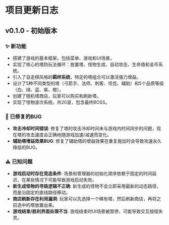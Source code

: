 # 项目更新日志

## v0.1.0 - 初始版本

### ✨ 新功能
- 搭建了游戏的基本框架，包括菜单、游戏和UI场景。
- 实现了核心的塔防玩法循环：放置塔、怪物生成、自动攻击、生命值和金币系统。
- 引入了自走棋风格的**羁绊系统**，特定的塔组合可以激活强力增益。
- 设计了5种不同类型的塔（弓箭手、法师、刺客、坦克、辅助）和5个品质等级（白、绿、蓝、紫、橙）。
- 创建了随机塔商店，玩家可以购买和刷新塔。
- 实现了怪物波次系统，共20波，包含最终BOSS。

### 🐛 已修复的BUG
- **攻击冷却时间错误**: 修复了塔的攻击冷却时间未与游戏内时间同步的问题，现在塔的攻击速度会正确地随游戏加速/减速而变化。
- **辅助塔增益效果BUG**: 修复了辅助塔的增益效果在重复施加时会导致攻速永久降低的BUG。

### ⚠️ 已知问题
- **游戏启动时存在竞态条件**: 场景和管理器的初始化顺序依赖于固定的时间延迟，在某些情况下可能导致游戏启动失败。
- **新生成怪物的寻路逻辑不正确**: 新生成的怪物不会立即采用最新的动态路径，而是沿固定的直线路径移动。
- **商店刷新存在利用漏洞**: 玩家可以先选择一个稀有塔，然后刷新商店，再将之前选中的塔放置出来。
- **游戏结束/胜利界面处理不当**: 游戏结束时UI场景被暂停，可能导致交互按钮失灵。
